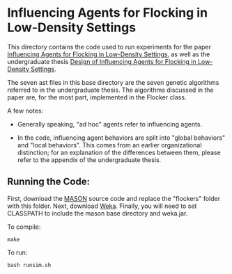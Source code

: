 # Influencing Agents for Flocking in Low-Density Settings

This directory contains the code used to run experiments for the paper
[Influencing Agents for Flocking in Low-Density Settings](https://arxiv.org/abs/1804.08667),
as well as the undergraduate thesis
[Design of Influencing Agents for Flocking in Low-Density Settings](http://www.danfu.org/files/SeniorThesis.pdf).

The seven ast files in this base directory are the seven genetic algorithms referred to
in the undergraduate thesis.
The algorithms discussed in the paper are, for the most part, implemented in the Flocker
class.

A few notes:
* Generally speaking, "ad hoc" agents refer to influencing agents.

* In the code, influencing agent behaviors are split into "global behaviors" and
"local behaviors". This comes from an earlier organizational distinction; for an
explanation of the differences between them, please refer to the appendix of the
undergraduate thesis.

## Running the Code:

First, download the [MASON](https://cs.gmu.edu/~eclab/projects/mason/) source code
and replace the "flockers" folder with this folder.
Next, download [Weka](https://www.cs.waikato.ac.nz/ml/weka/).
Finally, you will need to set CLASSPATH to include the mason base directory and weka.jar.

To compile:
```
make
```

To run:
```
bash runsim.sh
```